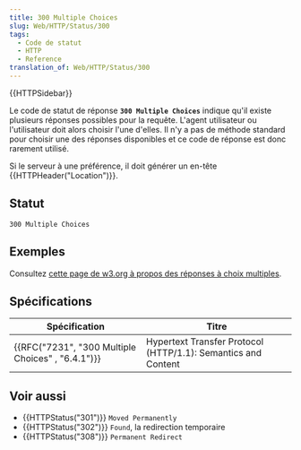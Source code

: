 ```yaml
---
title: 300 Multiple Choices
slug: Web/HTTP/Status/300
tags:
  - Code de statut
  - HTTP
  - Reference
translation_of: Web/HTTP/Status/300
---
```

{{HTTPSidebar}}

Le code de statut de réponse **`300 Multiple Choices`** indique qu'il existe plusieurs réponses possibles pour la requête. L'agent utilisateur ou l'utilisateur doit alors choisir l'une d'elles. Il n'y a pas de méthode standard pour choisir une des réponses disponibles et ce code de réponse est donc rarement utilisé.

Si le serveur à une préférence, il doit générer un en-tête {{HTTPHeader("Location")}}.

## Statut

    300 Multiple Choices

## Exemples

Consultez [cette page de w3.org à propos des réponses à choix multiples](https://www.w3.org/Style/Examples/007/figures.ht).

## Spécifications

| Spécification                                                    | Titre                                                         |
| ---------------------------------------------------------------- | ------------------------------------------------------------- |
| {{RFC("7231", "300 Multiple Choices" , "6.4.1")}} | Hypertext Transfer Protocol (HTTP/1.1): Semantics and Content |

## Voir aussi

- {{HTTPStatus("301")}} `Moved Permanently`
- {{HTTPStatus("302")}} `Found`, la redirection temporaire
- {{HTTPStatus("308")}} `Permanent Redirect`
